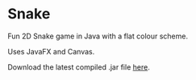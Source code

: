 # Snake
Fun 2D Snake game in Java with a flat colour scheme.

Uses JavaFX and Canvas.

Download the latest compiled .jar file <a href="https://goo.gl/nGuEAw">here</a>.
